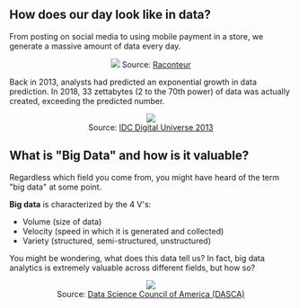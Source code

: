 ## How does our day look like in data?
From posting on social media to using mobile payment in a store, we generate a massive amount of data every day.

<p class='caption' align="center">
  <img src="https://user-images.githubusercontent.com/53935081/145155505-b3db7c44-94ca-419e-8c34-06242ec8e960.png">
  Source: <a href='https://www.raconteur.net/infographics/a-day-in-data/'>Raconteur</a>
</p>

Back in 2013, analysts had predicted an exponential growth in data prediction.
In 2018, 33 zettabytes (2 to the 70th power) of data was actually created, exceeding the predicted number.

<p class='caption' align="center">
  <img src="https://user-images.githubusercontent.com/53935081/145543359-f0b42382-0ebf-466e-996e-97c2a05840e5.png">
  <br>
  Source: <a href='https://www.idc.com/getdoc.jsp?containerId=IDC_P38353'>IDC Digital Universe 2013</a>
</p>

## What is "Big Data" and how is it valuable?
Regardless which field you come from, you might have heard of the term "big data" at some point. 

**Big data** is characterized by the 4 V's:
- Volume (size of data)
- Velocity (speed in which it is generated and collected)
- Variety (structured, semi-structured, unstructured)

You might be wondering, what does this data tell us? In fact, big data analytics is extremely valuable across different fields, but how so?

<p class='caption' align="center">
  <img src="https://user-images.githubusercontent.com/53935081/145543628-6b3f392d-ba84-4d12-92ae-ea79256059e3.png">
  <br>
  Source: <a href='https://www.dasca.org/world-of-big-data/article/big-data-value-potential'>Data Science Council of America (DASCA)</a>
</p>
